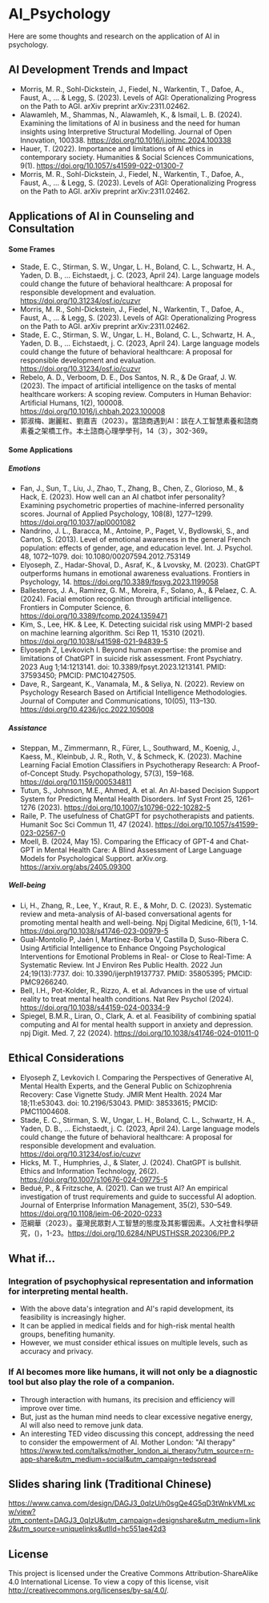 # AI_Psychology
Here are some thoughts and research on the application of AI in psychology.

## AI Development Trends and Impact
- Morris, M. R., Sohl-Dickstein, J., Fiedel, N., Warkentin, T., Dafoe, A., Faust, A., ... & Legg, S. (2023). Levels of AGI: Operationalizing Progress on the Path to AGI. arXiv preprint arXiv:2311.02462.
- Alawamleh, M., Shammas, N., Alawamleh, K., & Ismail, L. B. (2024). Examining the limitations of AI in business and the need for human insights using Interpretive Structural Modelling. Journal of Open Innovation, 100338. https://doi.org/10.1016/j.joitmc.2024.100338
- Hauer, T. (2022). Importance and limitations of AI ethics in contemporary society. Humanities & Social Sciences Communications, 9(1). https://doi.org/10.1057/s41599-022-01300-7
- Morris, M. R., Sohl-Dickstein, J., Fiedel, N., Warkentin, T., Dafoe, A., Faust, A., ... & Legg, S. (2023). Levels of AGI: Operationalizing Progress on the Path to AGI. arXiv preprint arXiv:2311.02462.

## Applications of AI in Counseling and Consultation
#### Some Frames
- Stade, E. C., Stirman, S. W., Ungar, L. H., Boland, C. L., Schwartz, H. A., Yaden, D. B., … Eichstaedt, j. C. (2023, April 24). Large language models could change the future of behavioral healthcare:  A proposal for responsible development and evaluation. https://doi.org/10.31234/osf.io/cuzvr
- Morris, M. R., Sohl-Dickstein, J., Fiedel, N., Warkentin, T., Dafoe, A., Faust, A., ... & Legg, S. (2023). Levels of AGI: Operationalizing Progress on the Path to AGI. arXiv preprint arXiv:2311.02462.
- Stade, E. C., Stirman, S. W., Ungar, L. H., Boland, C. L., Schwartz, H. A., Yaden, D. B., … Eichstaedt, j. C. (2023, April 24). Large language models could change the future of behavioral healthcare:  A proposal for responsible development and evaluation. https://doi.org/10.31234/osf.io/cuzvr
- Rebelo, A. D., Verboom, D. E., Dos Santos, N. R., & De Graaf, J. W. (2023). The impact of artificial intelligence on the tasks of mental healthcare workers: A scoping review. Computers in Human Behavior: Artificial Humans, 1(2), 100008. https://doi.org/10.1016/j.chbah.2023.100008
- 郭淑梅、謝麗紅、劉嘉吉（2023）。當諮商遇到AI：談在人工智慧素養和諮商素養之架橋工作。本土諮商心理學學刊，14（3），302-369。

#### Some Applications
##### Emotions
- Fan, J., Sun, T., Liu, J., Zhao, T., Zhang, B., Chen, Z., Glorioso, M., & Hack, E. (2023). How well can an AI chatbot infer personality? Examining psychometric properties of machine-inferred personality scores. Journal of Applied Psychology, 108(8), 1277–1299. https://doi.org/10.1037/apl0001082
- Nandrino, J. L., Baracca, M., Antoine, P., Paget, V., Bydlowski, S., and Carton, S. (2013). Level of emotional awareness in the general French population: effects of gender, age, and education level. Int. J. Psychol. 48, 1072–1079. doi: 10.1080/00207594.2012.753149
- Elyoseph, Z., Hadar-Shoval, D., Asraf, K., & Lvovsky, M. (2023). ChatGPT outperforms humans in emotional awareness evaluations. Frontiers in Psychology, 14. https://doi.org/10.3389/fpsyg.2023.1199058
- Ballesteros, J. A., Ramírez, G. M., Moreira, F., Solano, A., & Pelaez, C. A. (2024). Facial emotion recognition through artificial intelligence. Frontiers in Computer Science, 6. https://doi.org/10.3389/fcomp.2024.1359471
- Kim, S., Lee, HK. & Lee, K. Detecting suicidal risk using MMPI-2 based on machine learning algorithm. Sci Rep 11, 15310 (2021). https://doi.org/10.1038/s41598-021-94839-5
- Elyoseph Z, Levkovich I. Beyond human expertise: the promise and limitations of ChatGPT in suicide risk assessment. Front Psychiatry. 2023 Aug 1;14:1213141. doi: 10.3389/fpsyt.2023.1213141. PMID: 37593450; PMCID: PMC10427505.
- Dave, R., Sargeant, K., Vanamala, M., & Seliya, N. (2022). Review on Psychology Research Based on Artificial Intelligence Methodologies. Journal of Computer and Communications, 10(05), 113–130. https://doi.org/10.4236/jcc.2022.105008

##### Assistance
- Steppan, M., Zimmermann, R., Fürer, L., Southward, M., Koenig, J., Kaess, M., Kleinbub, J. R., Roth, V., & Schmeck, K. (2023). Machine Learning Facial Emotion Classifiers in Psychotherapy Research: A Proof-of-Concept Study. Psychopathology, 57(3), 159–168. https://doi.org/10.1159/000534811
- Tutun, S., Johnson, M.E., Ahmed, A. et al. An AI-based Decision Support System for Predicting Mental Health Disorders. Inf Syst Front 25, 1261–1276 (2023). https://doi.org/10.1007/s10796-022-10282-5
- Raile, P. The usefulness of ChatGPT for psychotherapists and patients. Humanit Soc Sci Commun 11, 47 (2024). https://doi.org/10.1057/s41599-023-02567-0
- Moell, B. (2024, May 15). Comparing the Efficacy of GPT-4 and Chat-GPT in Mental Health Care: A Blind Assessment of Large Language Models for Psychological Support. arXiv.org. https://arxiv.org/abs/2405.09300

##### Well-being
- Li, H., Zhang, R., Lee, Y., Kraut, R. E., & Mohr, D. C. (2023). Systematic review and meta-analysis of AI-based conversational agents for promoting mental health and well-being. Npj Digital Medicine, 6(1), 1-14. https://doi.org/10.1038/s41746-023-00979-5
- Gual-Montolio P, Jaén I, Martínez-Borba V, Castilla D, Suso-Ribera C. Using Artificial Intelligence to Enhance Ongoing Psychological Interventions for Emotional Problems in Real- or Close to Real-Time: A Systematic Review. Int J Environ Res Public Health. 2022 Jun 24;19(13):7737. doi: 10.3390/ijerph19137737. PMID: 35805395; PMCID: PMC9266240.
- Bell, I.H., Pot-Kolder, R., Rizzo, A. et al. Advances in the use of virtual reality to treat mental health conditions. Nat Rev Psychol (2024). https://doi.org/10.1038/s44159-024-00334-9
- Spiegel, B.M.R., Liran, O., Clark, A. et al. Feasibility of combining spatial computing and AI for mental health support in anxiety and depression. npj Digit. Med. 7, 22 (2024). https://doi.org/10.1038/s41746-024-01011-0
## Ethical Considerations
- Elyoseph Z, Levkovich I. Comparing the Perspectives of Generative AI, Mental Health Experts, and the General Public on Schizophrenia Recovery: Case Vignette Study. JMIR Ment Health. 2024 Mar 18;11:e53043. doi: 10.2196/53043. PMID: 38533615; PMCID: PMC11004608.
- Stade, E. C., Stirman, S. W., Ungar, L. H., Boland, C. L., Schwartz, H. A., Yaden, D. B., … Eichstaedt, j. C. (2023, April 24). Large language models could change the future of behavioral healthcare:  A proposal for responsible development and evaluation. https://doi.org/10.31234/osf.io/cuzvr
- Hicks, M. T., Humphries, J., & Slater, J. (2024). ChatGPT is bullshit. Ethics and Information Technology, 26(2). https://doi.org/10.1007/s10676-024-09775-5
- Bedué, P., & Fritzsche, A. (2021). Can we trust AI? An empirical investigation of trust requirements and guide to successful AI adoption. Journal of Enterprise Information Management, 35(2), 530–549. https://doi.org/10.1108/jeim-06-2020-0233
- 范綱華（2023）。臺灣民眾對人工智慧的態度及其影響因素。人文社會科學研究，()，1-23。https://doi.org/10.6284/NPUSTHSSR.202306/PP.2

## What if...
### Integration of psychophysical representation and information for interpreting mental health.
- With the above data's integration and AI's rapid development, its feasibility is increasingly higher.
- It can be applied in medical fields and for high-risk mental health groups, benefiting humanity.
- However, we must consider ethical issues on multiple levels, such as accuracy and privacy.
### If AI becomes more like humans, it will not only be a diagnostic tool but also play the role of a companion.
- Through interaction with humans, its precision and efficiency will improve over time.
- But, just as the human mind needs to clear excessive negative energy, AI will also need to remove junk data.
- An interesting TED video discussing this concept, addressing the need to consider the empowerment of AI.
  Mother London: "AI therapy" https://www.ted.com/talks/mother_london_ai_therapy?utm_source=rn-app-share&utm_medium=social&utm_campaign=tedspread

## Slides sharing link (Traditional Chinese)
https://www.canva.com/design/DAGJ3_0qIzU/h0sgQe4G5qD3tWnkVMLxcw/view?utm_content=DAGJ3_0qIzU&utm_campaign=designshare&utm_medium=link2&utm_source=uniquelinks&utlId=hc551ae42d3

## License
This project is licensed under the Creative Commons Attribution-ShareAlike 4.0 International License. To view a copy of this license, visit http://creativecommons.org/licenses/by-sa/4.0/.
